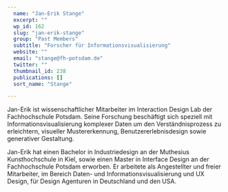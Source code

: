 ```yaml
---
  name: "Jan-Erik Stange"
  excerpt: ""
  wp_id: 162
  slug: "jan-erik-stange"
  group: "Past Members"
  subtitle: "Forscher für Informationsvisualisierung"
  website: ""
  email: "stange@fh-potsdam.de"
  twitter: ""
  thumbnail_id: 238
  publications: []
  sort_name: "Stange"

---
```

Jan-Erik ist wissenschaftlicher Mitarbeiter im Interaction Design Lab der Fachhochschule Potsdam. Seine Forschung beschäftigt sich speziell mit Informationsvisualisierung komplexer Daten um den Verständnisprozess zu erleichtern, visueller Mustererkennung, Benutzererlebnisdesign sowie generativer Gestaltung.

Jan-Erik hat einen Bachelor in Industriedesign an der Muthesius Kunsthochschule in Kiel, sowie einen Master in Interface Design an der Fachhochschule Potsdam erworben. Er arbeitete als Angestellter und freier Mitarbeiter, im Bereich Daten- und Informationsvisualisierung und UX Design, für Design Agenturen in Deutschland und den USA.